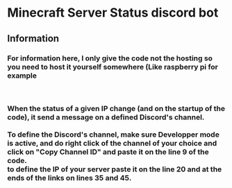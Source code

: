 # Minecraft Server Status discord bot

<h2>Information</h2>
<h3>For information here, I only give the code not the hosting so you need to host it yourself somewhere (Like raspberry pi for example</h3>
<br>
<h3>
 When the status of a given IP change (and on the startup of the code), it send a message on a defined Discord's channel.
 <br/>
 <br>
 To define the Discord's channel, make sure Developper mode is active, and do right click of the channel of your choice and click on "Copy Channel ID" and paste it on the line 9 of the code.
 <br/>
 to define the IP of your server paste it on the line 20 and at the ends of the links on lines 35 and 45.
</h3>
